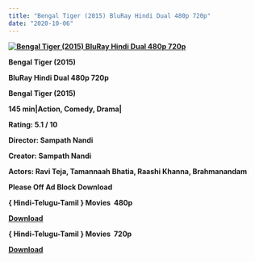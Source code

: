 ```yaml
---
title: "Bengal Tiger (2015) BluRay Hindi Dual 480p 720p"
date: "2020-10-06"
---
```


[**![Bengal Tiger (2015) BluRay Hindi Dual 480p 720p ](https://1.bp.blogspot.com/-kKmgbW0R05g/Xw2uU4UMNNI/AAAAAAAAEBQ/rzdUnDEHgF0gS1MxY_swYMVJ_9ySI4WzwCLcBGAsYHQ/s1600/hdfthhbbvcyuiommbhfdger.jpg "Bengal Tiger (2015) BluRay Hindi Dual 480p 720p ")**](https://1.bp.blogspot.com/-kKmgbW0R05g/Xw2uU4UMNNI/AAAAAAAAEBQ/rzdUnDEHgF0gS1MxY_swYMVJ_9ySI4WzwCLcBGAsYHQ/s1600/hdfthhbbvcyuiommbhfdger.jpg)

 **Bengal Tiger (2015)**

**BluRay Hindi Dual 480p 720p** 

**Bengal Tiger (2015)**

**145 min|Action, Comedy, Drama|**

**Rating: 5.1 / 10** 

**Director: Sampath Nandi**

**Creator: Sampath Nandi**

**Actors: Ravi Teja, Tamannaah Bhatia, Raashi Khanna, Brahmanandam**

**Please Off Ad Block Download**

**{ Hindi-Telugu-Tamil } Movies  480p**

[**Download**](https://zee.gl/Qiur)

**{ Hindi-Telugu-Tamil } Movies  720p**

[**Download**](https://zee.gl/MuJdNynV)
